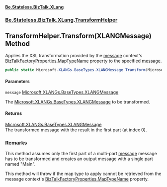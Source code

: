 #### [Be.Stateless.BizTalk.XLang](README.md 'README')
### [Be.Stateless.BizTalk.XLang](Be.Stateless.BizTalk.XLang.md 'Be.Stateless.BizTalk.XLang').[TransformHelper](TransformHelper.md 'Be.Stateless.BizTalk.XLang.TransformHelper')

## TransformHelper.Transform(XLANGMessage) Method

Applies the XSL transformation provided by the [message](TransformHelper.Transform(XLANGMessage).md#Be.Stateless.BizTalk.XLang.TransformHelper.Transform(Microsoft.XLANGs.BaseTypes.XLANGMessage).message 'Be.Stateless.BizTalk.XLang.TransformHelper.Transform(Microsoft.XLANGs.BaseTypes.XLANGMessage).message') context's [BizTalkFactoryProperties.MapTypeName](https://docs.microsoft.com/en-us/dotnet/api/Be.Stateless.BizTalk.ContextProperties.BizTalkFactoryProperties.MapTypeName 'Be.Stateless.BizTalk.ContextProperties.BizTalkFactoryProperties.MapTypeName') property to the specified
[message](TransformHelper.Transform(XLANGMessage).md#Be.Stateless.BizTalk.XLang.TransformHelper.Transform(Microsoft.XLANGs.BaseTypes.XLANGMessage).message 'Be.Stateless.BizTalk.XLang.TransformHelper.Transform(Microsoft.XLANGs.BaseTypes.XLANGMessage).message').

```csharp
public static Microsoft.XLANGs.BaseTypes.XLANGMessage Transform(Microsoft.XLANGs.BaseTypes.XLANGMessage message);
```
#### Parameters

<a name='Be.Stateless.BizTalk.XLang.TransformHelper.Transform(Microsoft.XLANGs.BaseTypes.XLANGMessage).message'></a>

`message` [Microsoft.XLANGs.BaseTypes.XLANGMessage](https://docs.microsoft.com/en-us/dotnet/api/Microsoft.XLANGs.BaseTypes.XLANGMessage 'Microsoft.XLANGs.BaseTypes.XLANGMessage')

The [Microsoft.XLANGs.BaseTypes.XLANGMessage](https://docs.microsoft.com/en-us/dotnet/api/Microsoft.XLANGs.BaseTypes.XLANGMessage 'Microsoft.XLANGs.BaseTypes.XLANGMessage') to be transformed.

#### Returns
[Microsoft.XLANGs.BaseTypes.XLANGMessage](https://docs.microsoft.com/en-us/dotnet/api/Microsoft.XLANGs.BaseTypes.XLANGMessage 'Microsoft.XLANGs.BaseTypes.XLANGMessage')  
The transformed message with the result in the first part (at index 0).

### Remarks

This method assumes only the first part of a multi-part [message](TransformHelper.Transform(XLANGMessage).md#Be.Stateless.BizTalk.XLang.TransformHelper.Transform(Microsoft.XLANGs.BaseTypes.XLANGMessage).message 'Be.Stateless.BizTalk.XLang.TransformHelper.Transform(Microsoft.XLANGs.BaseTypes.XLANGMessage).message') message has to be transformed and
creates an output message with a single part named "Main".

This method will throw if the map type to apply cannot be retrieved from the message context's [BizTalkFactoryProperties.MapTypeName](https://docs.microsoft.com/en-us/dotnet/api/Be.Stateless.BizTalk.ContextProperties.BizTalkFactoryProperties.MapTypeName 'Be.Stateless.BizTalk.ContextProperties.BizTalkFactoryProperties.MapTypeName') property.